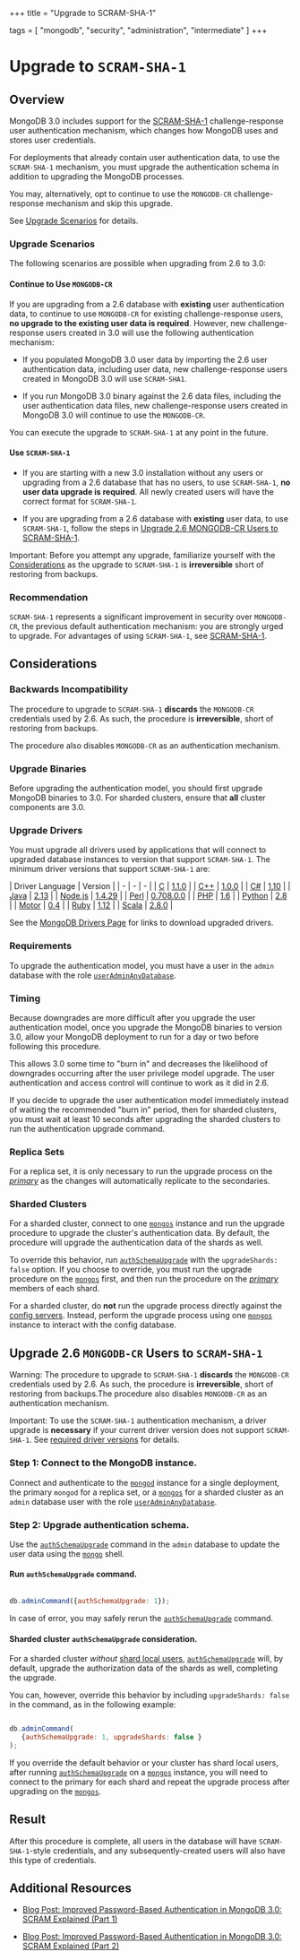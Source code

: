 +++
title = "Upgrade to SCRAM-SHA-1"

tags = [
"mongodb",
"security",
"administration",
"intermediate" ]
+++

<span id="scram"></span>


# Upgrade to ``SCRAM-SHA-1``


## Overview

MongoDB 3.0 includes support for the [SCRAM-SHA-1](https://docs.mongodb.com/manual/core/security-scram-sha-1/#authentication-scram-sha-1) challenge-response user authentication
mechanism, which changes how MongoDB uses and stores user credentials.

For deployments that already contain user authentication data, to use
the ``SCRAM-SHA-1`` mechanism, you must upgrade the authentication
schema in addition to upgrading the MongoDB processes.

You may, alternatively, opt to continue to use the ``MONGODB-CR``
challenge-response mechanism and skip this upgrade.

See [Upgrade Scenarios](#upgrade-scram-scenarios) for details.

<span id="upgrade-scram-scenarios"></span>


### Upgrade Scenarios

The following scenarios are possible when upgrading from 2.6 to 3.0:


#### Continue to Use ``MONGODB-CR``

If you are upgrading from a 2.6 database with **existing** user
authentication data, to continue to use ``MONGODB-CR`` for existing
challenge-response users, **no upgrade to
the existing user data is required**. However, new challenge-response users
created in 3.0 will use the following authentication mechanism:

* If you populated MongoDB 3.0 user data by importing the 2.6 user authentication data, including user data, new challenge-response users created in MongoDB 3.0 will use ``SCRAM-SHA1``.

* If you run MongoDB 3.0 binary against the 2.6 data files, including the user authentication data files, new challenge-response users created in MongoDB 3.0 will continue to use the ``MONGODB-CR``.

You can execute the upgrade to ``SCRAM-SHA-1`` at any
point in the future.


#### Use ``SCRAM-SHA-1``

* If you are starting with a new 3.0 installation without any users or upgrading from a 2.6 database that has no users, to use ``SCRAM-SHA-1``, **no user data upgrade is required**. All newly created users will have the correct format for ``SCRAM-SHA-1``.

* If you are upgrading from a 2.6 database with **existing** user data, to use ``SCRAM-SHA-1``, follow the steps in [Upgrade 2.6 MONGODB-CR Users to SCRAM-SHA-1](#upgrade-mongodb-cr-to-scram).

Important: Before you attempt any upgrade, familiarize yourself with the [Considerations](#scram-considerations) as the upgrade to ``SCRAM-SHA-1`` is **irreversible** short of restoring from backups.


### Recommendation

``SCRAM-SHA-1`` represents a significant improvement in security over
``MONGODB-CR``, the previous default authentication mechanism: you are
strongly urged to upgrade. For advantages of using ``SCRAM-SHA-1``,
see [SCRAM-SHA-1](https://docs.mongodb.com/manual/core/security-scram-sha-1/#authentication-scram-sha-1).

<span id="scram-considerations"></span>


## Considerations


### Backwards Incompatibility

The procedure to upgrade to ``SCRAM-SHA-1`` **discards** the
``MONGODB-CR`` credentials used by 2.6. As such, the procedure is
**irreversible**, short of restoring from backups.

The procedure also disables ``MONGODB-CR`` as an authentication
mechanism.


### Upgrade Binaries

Before upgrading the authentication model, you should
first upgrade MongoDB binaries to 3.0. For sharded clusters, ensure
that **all** cluster components are 3.0.

<span id="considerations-scram-sha-1-drivers"></span>


### Upgrade Drivers

You must upgrade all drivers used by applications that will connect to
upgraded database instances to version that support ``SCRAM-SHA-1``.
The minimum driver versions that support ``SCRAM-SHA-1`` are:

| Driver Language | Version |
| - | - | - |
| [C](https://docs.mongodb.com/ecosystem/drivers/c) | [1.1.0](https://github.com/mongodb/mongo-c-driver/releases) |
| [C++](https://github.com/mongodb/mongo-cxx-driver) | [1.0.0](https://github.com/mongodb/mongo-cxx-driver/releases) |
| [C#](https://docs.mongodb.com/ecosystem/drivers/csharp) | [1.10](https://github.com/mongodb/mongo-csharp-driver/releases) |
| [Java](https://docs.mongodb.com/ecosystem/drivers/java) | [2.13](https://github.com/mongodb/mongo-java-driver/releases) |
| [Node.js](https://docs.mongodb.com/ecosystem/drivers/node-js) | [1.4.29](https://github.com/mongodb/node-mongodb-native/releases) |
| [Perl](https://docs.mongodb.com/ecosystem/drivers/perl) | [0.708.0.0](http://search.cpan.org/dist/MongoDB/) |
| [PHP](https://docs.mongodb.com/ecosystem/drivers/php) | [1.6](http://pecl.php.net/package/mongo) |
| [Python](https://docs.mongodb.com/ecosystem/drivers/python) | [2.8](https://pypi.python.org/pypi/pymongo/) |
| [Motor](https://docs.mongodb.com/ecosystem/drivers/python) | [0.4](https://pypi.python.org/pypi/motor/) |
| [Ruby](https://docs.mongodb.com/ecosystem/drivers/ruby) | [1.12](https://rubygems.org/gems/mongo) |
| [Scala](https://docs.mongodb.com/ecosystem/drivers/scala) | [2.8.0](https://github.com/mongodb/casbah/releases) |

See the [MongoDB Drivers Page](https://docs.mongodb.com/ecosystem/drivers) for links to
download upgraded drivers.


### Requirements

To upgrade the authentication model, you must have a user in the
``admin`` database with the role [``userAdminAnyDatabase``](https://docs.mongodb.com/manual/reference/built-in-roles/#userAdminAnyDatabase).


### Timing

Because downgrades are more difficult after you upgrade the user
authentication model, once you upgrade the MongoDB binaries to
version 3.0, allow your MongoDB deployment to run for a day or two
before following this procedure.

This allows 3.0 some time to "burn in" and decreases the likelihood
of downgrades occurring after the user privilege model upgrade. The
user authentication and access control will continue to work as
it did in 2.6.

If you decide to upgrade the user authentication
model immediately instead of waiting the recommended "burn in"
period, then for sharded clusters, you must wait at least 10 seconds
after upgrading the sharded clusters to run the authentication
upgrade command.


### Replica Sets

For a replica set, it is only necessary to run the upgrade process on
the [*primary*](https://docs.mongodb.com/manual/reference/glossary/#term-primary) as the changes will automatically replicate to
the secondaries.


### Sharded Clusters

For a sharded cluster, connect to one [``mongos``](https://docs.mongodb.com/manual/reference/program/mongos/#bin.mongos) instance and run the
upgrade procedure to upgrade the cluster's authentication data. By
default, the procedure will upgrade the authentication data of the
shards as well.

To override this behavior, run [``authSchemaUpgrade``](https://docs.mongodb.com/manual/reference/command/authSchemaUpgrade/#dbcmd.authSchemaUpgrade) with the
``upgradeShards: false`` option. If you choose to
override, you must run the upgrade procedure on the [``mongos``](https://docs.mongodb.com/manual/reference/program/mongos/#bin.mongos)
first, and then run the procedure on the [*primary*](https://docs.mongodb.com/manual/reference/glossary/#term-primary) members of
each shard.

For a sharded cluster, do **not** run the upgrade process directly
against the [config servers](https://docs.mongodb.com/manual/core/sharded-cluster-config-servers). Instead, perform the upgrade
process using one [``mongos``](https://docs.mongodb.com/manual/reference/program/mongos/#bin.mongos) instance to interact with the
config database.

<span id="upgrade-mongodb-cr-to-scram"></span>


## Upgrade 2.6 ``MONGODB-CR`` Users to ``SCRAM-SHA-1``

Warning: The procedure to upgrade to ``SCRAM-SHA-1`` **discards** the ``MONGODB-CR`` credentials used by 2.6. As such, the procedure is **irreversible**, short of restoring from backups.The procedure also disables ``MONGODB-CR`` as an authentication mechanism.

Important: To use the ``SCRAM-SHA-1`` authentication mechanism, a driver upgrade is **necessary** if your current driver version does not support ``SCRAM-SHA-1``. See [required driver versions](#considerations-scram-sha-1-drivers) for details.


### Step 1: Connect to the MongoDB instance.

Connect and authenticate to the [``mongod``](https://docs.mongodb.com/manual/reference/program/mongod/#bin.mongod) instance for a
single deployment, the primary ``mongod`` for a replica set, or a
[``mongos``](https://docs.mongodb.com/manual/reference/program/mongos/#bin.mongos) for a sharded cluster as an ``admin`` database
user with the role [``userAdminAnyDatabase``](https://docs.mongodb.com/manual/reference/built-in-roles/#userAdminAnyDatabase).


### Step 2: Upgrade authentication schema.

Use the [``authSchemaUpgrade``](https://docs.mongodb.com/manual/reference/command/authSchemaUpgrade/#dbcmd.authSchemaUpgrade) command in the ``admin``
database to update the user data using the [``mongo``](https://docs.mongodb.com/manual/reference/program/mongo/#bin.mongo) shell.


#### Run ``authSchemaUpgrade`` command.

```javascript

db.adminCommand({authSchemaUpgrade: 1});

```

In case of error, you may safely rerun the
[``authSchemaUpgrade``](https://docs.mongodb.com/manual/reference/command/authSchemaUpgrade/#dbcmd.authSchemaUpgrade) command.


#### Sharded cluster ``authSchemaUpgrade`` consideration.

For a sharded cluster *without* [shard local users](https://docs.mongodb.com/manual/core/security-users/#sharding-security), [``authSchemaUpgrade``](https://docs.mongodb.com/manual/reference/command/authSchemaUpgrade/#dbcmd.authSchemaUpgrade) will, by
default, upgrade the authorization data of the shards as well,
completing the upgrade.

You can, however, override this behavior by including
``upgradeShards: false`` in the command, as in the following
example:

```javascript

db.adminCommand(
   {authSchemaUpgrade: 1, upgradeShards: false }
);

```

If you override the default behavior or your cluster has shard
local users, after running [``authSchemaUpgrade``](https://docs.mongodb.com/manual/reference/command/authSchemaUpgrade/#dbcmd.authSchemaUpgrade) on a
[``mongos``](https://docs.mongodb.com/manual/reference/program/mongos/#bin.mongos) instance, you will need to connect to the
primary for each shard and repeat the upgrade process after
upgrading on the [``mongos``](https://docs.mongodb.com/manual/reference/program/mongos/#bin.mongos).


## Result

After this procedure is complete, all users in the database will have
``SCRAM-SHA-1``-style credentials, and any subsequently-created users
will also have this type of credentials.


## Additional Resources

* [Blog Post: Improved Password-Based Authentication in MongoDB 3.0: SCRAM Explained (Part 1)](https://www.mongodb.com/blog/post/improved-password-based-authentication-mongodb-30-scram-explained-part-1?jmp=docs)

* [Blog Post: Improved Password-Based Authentication in MongoDB 3.0: SCRAM Explained (Part 2)](https://www.mongodb.com/blog/post/improved-password-based-authentication-mongodb-30-scram-explained-part-2?jmp=docs)

